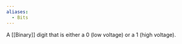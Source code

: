 ```yaml
---
aliases:
  - Bits
---
```

A [[Binary]] digit that is either a 0 (low voltage) or a 1 (high voltage).